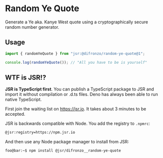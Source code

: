 # Random Ye Quote
Generate a Ye aka. Kanye West quote using a cryptographically secure random number generator.

## Usage

```ts
import { randomYeQuote } from "jsr:@difronzo/random-ye-quote@1";

console.log(randomYeQuote()); // "All you have to be is yourself"
```

## WTF is JSR!?
**JSR is TypeScript first**. You can publish a TypeScript package to JSR and import it without compilation or .d.ts files. Deno has always been able to run native TypeScript.

First join the waiting list on https://jsr.io. It takes about 3 minutes to be accepted.

JSR is backwards compatible with Node. You add the registry to `.npmrc`:

```bash
@jsr:registry=https://npm.jsr.io
```

And then use any Node package manager to install from JSR:

```console
foo@bar:~$ npm install @jsr/difronzo__random-ye-quote
```